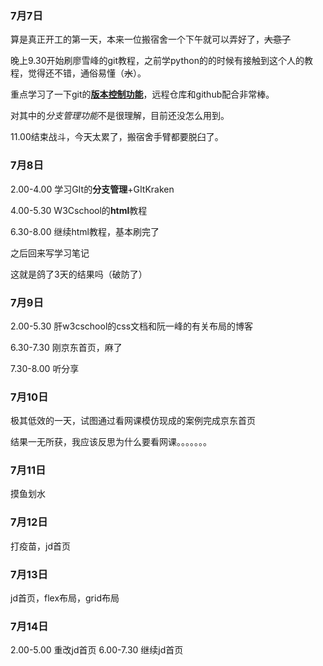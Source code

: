 ### 7月7日

算是真正开工的第一天，本来一位搬宿舍一个下午就可以弄好了，~~大意了~~

晚上9.30开始刷廖雪峰的git教程，之前学python的的时候有接触到这个人的教程，觉得还不错，通俗易懂（~~水~~）。

重点学习了一下git的<u>**版本控制功能**</u>，远程仓库和github配合非常棒。

对其中的*分支管理功能*不是很理解，目前还没怎么用到。

11.00结束战斗，今天太累了，搬宿舍手臂都要脱臼了。

### 7月8日

2.00-4.00 学习GIt的**分支管理**+GItKraken

4.00-5.30 W3Cschool的**html**教程

6.30-8.00 继续html教程，基本刷完了

之后回来写学习笔记

这就是鸽了3天的结果吗（破防了）
### 7月9日

2.00-5.30 肝w3cschool的css文档和阮一峰的有关布局的博客

6.30-7.30 刚京东首页，麻了

7.30-8.00 听分享
### 7月10日
极其低效的一天，试图通过看网课模仿现成的案例完成京东首页

结果一无所获，我应该反思为什么要看网课。。。。。。。
### 7月11日
摸鱼划水
### 7月12日
打疫苗，jd首页
### 7月13日
jd首页，flex布局，grid布局
### 7月14日
2.00-5.00 重改jd首页
6.00-7.30 继续jd首页
